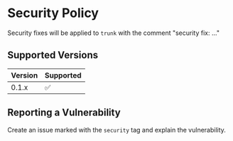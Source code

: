 # Security Policy

Security fixes will be applied to `trunk` with the comment "security fix: ..."

## Supported Versions

| Version | Supported          |
| ------- | ------------------ |
| 0.1.x   | :white_check_mark: |

## Reporting a Vulnerability

Create an issue marked with the `security` tag and explain the vulnerability.
